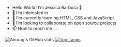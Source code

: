 - Hello World! I’m Jessica Barbosa :wave:
- 👀 I’m interested in
- 🌱 I’m currently learning HTML, CSS and JavaScript
- 💞️ I’m looking to collaborate on open source projects
- 📫 How to reach me ...

<!---
Jesk-ABES/Jesk-ABES is a ✨ special ✨ repository because its `README.md` (this file) appears on your GitHub profile.
You can click the Preview link to take a look at your changes.
--->

![Anurag's GitHub stats](https://github-readme-stats.vercel.app/api?username=Jesk-ABES&show_icons=true&theme=synthwave)
[![Top Langs](https://github-readme-stats.vercel.app/api/top-langs/?username=Jesk-ABES&layout=compact)](https://github.com/anuraghazra/github-readme-stats)
